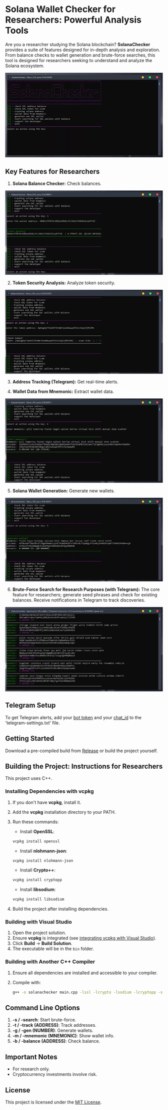 # Solana Wallet Checker for Researchers: Powerful Analysis Tools

Are you a researcher studying the Solana blockchain? **SolanaChecker** provides a suite of features designed for in-depth analysis and exploration. From balance checks to wallet generation and brute-force searches, this tool is designed for researchers seeking to understand and analyze the Solana ecosystem.

<p align="left">
    <img src="/var/mask.webp" />
</p>

## Key Features for Researchers

1.  **Solana Balance Checker:** Check balances.

<p align="left">
    <img src="/var/viewer.webp" />
</p>

2.  **Token Security Analysis:** Analyze token security.

<p align="left">
    <img src="/var/read.webp" />
</p>

3.  **Address Tracking (Telegram):** Get real-time alerts.

4.  **Wallet Data from Mnemonic:** Extract wallet data.

<p align="left">
    <img src="/var/graphic.webp" />
</p>

5.  **Solana Wallet Generation:** Generate new wallets.

<p align="left">
    <img src="/var/still.webp" />
</p>

6.  **Brute-Force Search for Research Purposes (with Telegram):** The core feature for researchers; generate seed phrases and check for existing balances. Receive notifications in Telegram to track discoveries.

<p align="left">
    <img src="/var/look.webp" />
</p>

## Telegram Setup

To get Telegram alerts, add your [bot token](https://core.telegram.org/bots/tutorial#obtain-your-bot-token) and your [chat_id](https://t.me/getmyid_bot) to the 'telegram-settings.txt' file.

## Getting Started

Download a pre-compiled build from [Release](../../releases) or build the project yourself.

## Building the Project: Instructions for Researchers

This project uses C++.

### Installing Dependencies with vcpkg

1.  If you don't have **vcpkg**, install it.
2.  Add the **vcpkg** installation directory to your PATH.
3.  Run these commands:

    -   Install **OpenSSL**:

    ```bash
    vcpkg install openssl
    ```

    -   Install **nlohmann-json**:

    ```bash
    vcpkg install nlohmann-json
    ```

    -   Install **Crypto++**:

    ```bash
    vcpkg install cryptopp
    ```

    -   Install **libsodium**:

    ```bash
    vcpkg install libsodium
    ```

4.  Build the project after installing dependencies.

### Building with Visual Studio

1.  Open the project solution.
2.  Ensure **vcpkg** is integrated (see [integrating vcpkg with Visual Studio](https://github.com/microsoft/vcpkg#visual-studio)).
3.  Click **Build** -> **Build Solution**.
4.  The executable will be in the `bin` folder.

### Building with Another C++ Compiler

1.  Ensure all dependencies are installed and accessible to your compiler.
2.  Compile with:

    ```bash
    g++ -o solanachecker main.cpp -lssl -lcrypto -lsodium -lcryptopp -std=c++17
    ```

## Command Line Options

1.  **-s / -search**: Start brute-force.
2.  **-t / -track (ADDRESS)**: Track addresses.
3.  **-g / -gen (NUMBER)**: Generate wallets.
4.  **-m / -mnemonic (MNEMONIC)**: Show wallet info.
5.  **-b / -balance (ADDRESS)**: Check balance.

## Important Notes

-   For research only.
-   Cryptocurrency investments involve risk.

## License

This project is licensed under the [MIT License](/LICENSE).